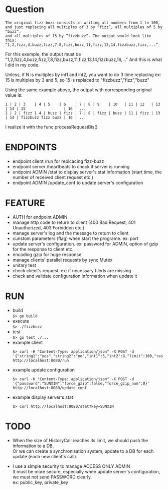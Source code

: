 # Question
```
The original fizz-buzz consists in writing all numbers from 1 to 100, 
and just replacing all multiples of 3 by “fizz”, all multiples of 5 by “buzz”, 
and all multiples of 15 by “fizzbuzz”. The output would look like this:
“1,2,fizz,4,buzz,fizz,7,8,fizz,buzz,11,fizz,13,14,fizzbuzz,fizz,...”
```

For this exemple, the output  must be 
"1,2,fizz,4,buzz,fizz,7,8,fizz,buzz,11,fizz,13,14,fizzbuzz,16,..."
And this is what I did in my code.

Unless, if N is multiples by int1 and int2, you want to do 3 time replacing
ex: 15 is multiples by 3 and 5, so 15 is replaced to "fizzbuzz","fizz","buzz"

Using the same example above, the output with corresponding original value is:  
```
1 | 2 | 3    | 4 | 5    | 6    | 7 | 8 | 9    | 10   | 11 | 12   | 13 | 14 | 15                 | 16 | ...  
1 | 2 | fizz | 4 | buzz | fizz | 7 | 8 | fizz | buzz | 11 | fizz | 13 | 14 | fizzbuzz fizz buzz | 16 | ...  
```

I realize it with the func processRequestBis() 

# ENDPOINTS 
* endpoint client /run for replcacing fizz-buzz  
* endpoint server /heartbeats to check if server is running  
* endpoint ADMIN /stat to display server's stat information (start time, the number of received client request etc.)  
* endpoint ADMIN /update_conf to update server's configuration  

# FEATURE
* AUTH for endpoint ADMIN  
* manage http code to return to client (400 Bad Request, 401 Unauthorized, 403 Forbidden etc.)  
* manage server's log and the message to return to client  
* cunstom parameters (flag) when start the programe. ex: port  
* update server's configuration. ex: password for ADMIN, option of gzip for the response to client etc.  
* encoding gzip for huge response  
* manage clients' parallel requests by sync.Mutex  
* unitary test   
* check client's request. ex: if necessary fileds are missing  
* check and validate configuration information when update it

# RUN 
* build   
    ```$> go build```
* execute  
    ```$> ./fizzbuzz```
* test  
    ```$> go test ./...```
* example client   
    ```
    $> curl -H "Content-Type: application/json" -X POST -d '{"string1":"yes","string2":"no","int1":5,"int2":8,"limit":100,"response_gzip":false}' http://localhost:8080/run
    ```
* example update configuration   
    ```
    $> curl -H "Content-Type: application/json" -X POST -d '{"password":"SUNXIN","force_gzip":false,"force_gzip_num":0}' http://localhost:8080/update_conf
    ```
* example display server's stat
    ```
    $> curl http://localhost:8080/stat?key=SUNXIN
    ```
 
# TODO
* When the size of HistoryCall reaches its limit, we should push the information to a DB.  
Or we can create a synchronisation system, update to a DB for each update (each new client's call).  

* I use a simple security to manage ACCESS ONLY ADMIN  
It must be more secure, especially when update server's configuration, we must not send PASSWORD clearly.  
ex: public_key, private_key
 